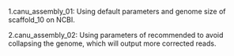 1.canu_assembly_01: Using default parameters and genome size of scaffold_10 on NCBI.

2.canu_assembly_02: Using parameters of recommended to avoid collapsing the genome, which will output more corrected reads.
